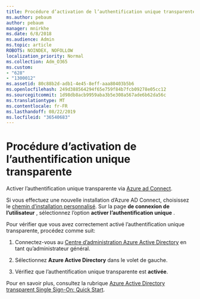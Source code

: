 ```yaml
---
title: Procédure d’activation de l’authentification unique transparente
ms.author: pebaum
author: pebaum
manager: mnirkhe
ms.date: 6/8/2018
ms.audience: Admin
ms.topic: article
ROBOTS: NOINDEX, NOFOLLOW
localization_priority: Normal
ms.collection: Adm_O365
ms.custom:
- "628"
- "1300012"
ms.assetid: 80c88b2d-adb1-4e45-8eff-aaa80403b5b6
ms.openlocfilehash: 249d388564294f65e759f84b7fcb09278e05cc12
ms.sourcegitcommit: 1d98db8acb9959aba3b5e308a567ade6b62da56c
ms.translationtype: MT
ms.contentlocale: fr-FR
ms.lasthandoff: 08/22/2019
ms.locfileid: "36540683"
---
```

# <a name="how-to-enable-seamless-sso"></a>Procédure d’activation de l’authentification unique transparente

Activer l’authentification unique transparente via [Azure ad Connect](https://docs.microsoft.com/azure/active-directory/connect/active-directory-aadconnect).
  
Si vous effectuez une nouvelle installation d’Azure AD Connect, choisissez le [chemin d’installation personnalisé](https://docs.microsoft.com/azure/active-directory/connect/active-directory-aadconnect-get-started-custom). Sur la page **de connexion de l’utilisateur** , sélectionnez l’option **activer l’authentification unique** .
  
Pour vérifier que vous avez correctement activé l’authentification unique transparente, procédez comme suit:
  
1. Connectez-vous au [Centre d’administration Azure Active Directory](https://aad.portal.azure.com) en tant qu’administrateur général.

2. Sélectionnez **Azure Active Directory** dans le volet de gauche.

3. Vérifiez que l’authentification unique transparente est **activée**.

Pour en savoir plus, consultez la rubrique [Azure Active Directory transparent Single Sign-On: Quick Start](https://docs.microsoft.com/azure/active-directory/connect/active-directory-aadconnect-sso-quick-start).
  